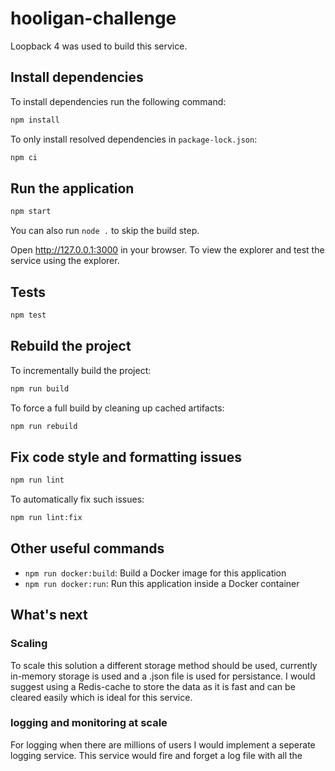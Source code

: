 # hooligan-challenge

Loopback 4 was used to build this service.

## Install dependencies

To install dependencies run the following command:

```sh
npm install
```

To only install resolved dependencies in `package-lock.json`:

```sh
npm ci
```

## Run the application

```sh
npm start
```

You can also run `node .` to skip the build step.

Open http://127.0.0.1:3000 in your browser. To view the explorer and test the service using the explorer.

## Tests

```sh
npm test
```

## Rebuild the project

To incrementally build the project:

```sh
npm run build
```

To force a full build by cleaning up cached artifacts:

```sh
npm run rebuild
```

## Fix code style and formatting issues

```sh
npm run lint
```

To automatically fix such issues:

```sh
npm run lint:fix
```

## Other useful commands
- `npm run docker:build`: Build a Docker image for this application
- `npm run docker:run`: Run this application inside a Docker container


## What's next

### Scaling
To scale this solution a different storage method should be used, currently in-memory storage is used and a .json file is used for persistance. I would suggest using a Redis-cache to store the data as it is fast and can be cleared easily which is ideal for this service. 


### logging and monitoring at scale
For logging when there are millions of users I would implement a seperate logging service. This service would fire and forget a log file with all the 

